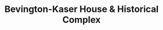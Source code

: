 ---
layout: repo
title: "Bevington-Kaser House & Historical Complex"
id: 12500
permalink: repos/12500/
---